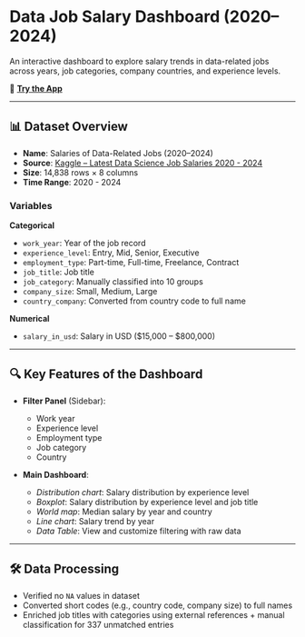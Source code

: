 # Data Job Salary Dashboard (2020–2024)

An interactive dashboard to explore salary trends in data-related jobs across years, job categories, company countries, and experience levels.

🔗 **[Try the App](https://morgan-jj-cheng.shinyapps.io/Salaries-of-Data-Related-Jobs/)**

---

## 📊 Dataset Overview

- **Name**: Salaries of Data-Related Jobs (2020–2024)  
- **Source**: [Kaggle – Latest Data Science Job Salaries 2020 - 2024](https://www.kaggle.com/)  
- **Size**: 14,838 rows × 8 columns  
- **Time Range**: 2020 - 2024

### Variables

**Categorical**
- `work_year`: Year of the job record
- `experience_level`: Entry, Mid, Senior, Executive
- `employment_type`: Part-time, Full-time, Freelance, Contract
- `job_title`: Job title
- `job_category`: Manually classified into 10 groups
- `company_size`: Small, Medium, Large
- `country_company`: Converted from country code to full name

**Numerical**
- `salary_in_usd`: Salary in USD ($15,000 – $800,000)

---

## 🔍 Key Features of the Dashboard

- **Filter Panel** (Sidebar):
  - Work year
  - Experience level
  - Employment type
  - Job category
  - Country

- **Main Dashboard**:
  - *Distribution chart*: Salary distribution by experience level
  - *Boxplot*: Salary distribution by experience level and job title
  - *World map*: Median salary by year and country
  - *Line chart*: Salary trend by year
  - *Data Table*: View and customize filtering with raw data

---

## 🛠️ Data Processing

- Verified no `NA` values in dataset
- Converted short codes (e.g., country code, company size) to full names
- Enriched job titles with categories using external references + manual classification for 337 unmatched entries
